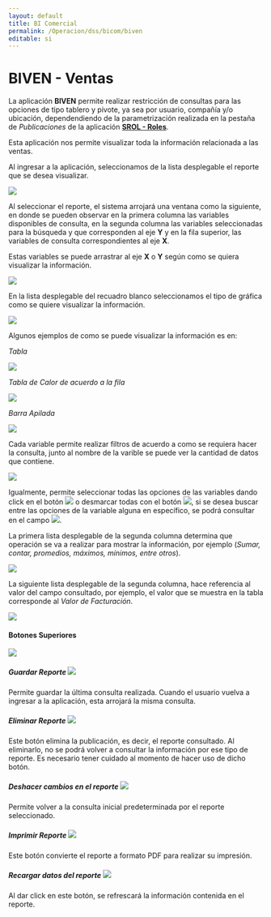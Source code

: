 ```yaml
---
layout: default
title: BI Comercial
permalink: /Operacion/dss/bicom/biven
editable: si
---
```


# BIVEN - Ventas

La aplicación **BIVEN** permite realizar restricción de consultas para las opciones de tipo tablero y pivote, ya sea por usuario, compañía y/o ubicación, dependendiendo de la parametrización realizada en la pestaña de _Publicaciones_ de la aplicación [**SROL - Roles**](http://docs.oasiscom.com/Operacion/system/sacceso/srol).  

Esta aplicación nos permite visualizar toda la información relacionada a las ventas.  

Al ingresar a la aplicación, seleccionamos de la lista desplegable el reporte que se desea visualizar.  

![](biven.png)

Al seleccionar el reporte, el sistema arrojará una ventana como la siguiente, en donde se pueden observar en la primera columna las variables disponibles de consulta, en la segunda columna las variables seleccionadas para la búsqueda y que corresponden al eje **Y** y en la fila superior, las variables de consulta correspondientes al eje **X**.  

Estas variables se puede arrastrar al eje **X** o **Y** según como se quiera visualizar la información.  

![](biven1.png)

En la lista desplegable del recuadro blanco seleccionamos el tipo de gráfica como se quiere visualizar la información.

![](biven2.png)

Algunos ejemplos de como se puede visualizar la información es en:

_Tabla_

![](biven3.png)

_Tabla de Calor de acuerdo a la fila_

![](biven4.png)

_Barra Apilada_

![](biven5.png)

Cada variable permite realizar filtros de acuerdo a como se requiera hacer la consulta, junto al nombre de la varible se puede ver la cantidad de datos que contiene.  

![](biven6.png)

Igualmente, permite seleccionar todas las opciones de las variables dando click en el botón ![](biven7.png) o desmarcar todas con el botón ![](biven8.png), si se desea buscar entre las opciones de la variable alguna en específico, se podrá consultar en el campo ![](biven9.png).  

La primera lista desplegable de la segunda columna determina que operación se va a realizar para mostrar la información, por ejemplo (_Sumar, contar, promedios, máximos, mínimos, entre otros_).

![](biven10.png)

La siguiente lista desplegable de la segunda columna, hace referencia al valor del campo consultado, por ejemplo, el valor que se muestra en la tabla corresponde al _Valor de Facturación_.  

![](biven11.png)

#### Botones Superiores

![](biven12.png)

##### Guardar Reporte  ![](biven14.png)

Permite guardar la última consulta realizada. Cuando el usuario vuelva a ingresar a la aplicación, esta arrojará la misma consulta.  

##### Eliminar Reporte  ![](biven15.png)

Este botón elimina la publicación, es decir, el reporte consultado. Al eliminarlo, no se podrá volver a consultar la información por ese tipo de reporte. Es necesario tener cuidado al momento de hacer uso de dicho botón.  

##### Deshacer cambios en el reporte ![](biven16.png)

Permite volver a la consulta inicial predeterminada por el reporte seleccionado.  

##### Imprimir Reporte   ![](biven17.png)

Este botón convierte el reporte a formato PDF para realizar su impresión.  

##### Recargar datos del reporte   ![](biven18.png)

Al dar click en este botón, se refrescará la información contenida en el reporte.  

